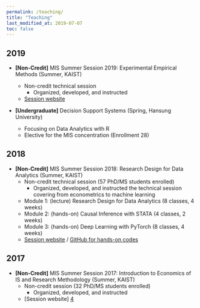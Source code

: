 ```yaml
---
permalink: /teaching/
title: "Teaching"
last_modified_at: 2019-07-07
toc: false
---
```



## 2019
* **[Non-Credit]** MIS Summer Session 2019: Experimental Empirical Methods (Summer, KAIST)
	* Non-credit technical session
		* Organized, developed, and instructed
	* [Session website][1]

* **[Undergraduate]** Decision Support Systems (Spring, Hansung University)
	* Focusing on Data Analytics with R
	* Elective for the MIS concentration (Enrollment 28)


## 2018
* **[Non-Credit]** MIS Summer Session 2018: Research Design for Data Analytics (Summer, KAIST)
	* Non-credit technical session (57 PhD/MS students enrolled)
		* Organized, developed, and instructed the technical session covering from econometrics to machine learning
	* Module 1: (lecture) Research Design for Data Analytics (8 classes, 4 weeks)
	* Module 2: (hands-on) Causal Inference with STATA (4 classes, 2 weeks)
	* Module 3: (hands-on) Deep Learning with PyTorch (8 classes, 4 weeks)
	* [Session website][2] / [GitHub for hands-on codes][3]


## 2017
* **[Non-Credit]** MIS Summer Session 2017: Introduction to Economics of IS and Research Methodology (Summer, KAIST)
	* Non-credit session (32 PhD/MS students enrolled)
		* Organized, developed, and instructed
	* [Session website] [4]

[1]: https://sites.google.com/view/kaist-mis-session2019
[2]: https://sites.google.com/view/kaist-mis-session2018
[3]: https://github.com/jiyong-park/kaist-summer-session2018
[4]: https://sites.google.com/view/kaist-mis-session2017
